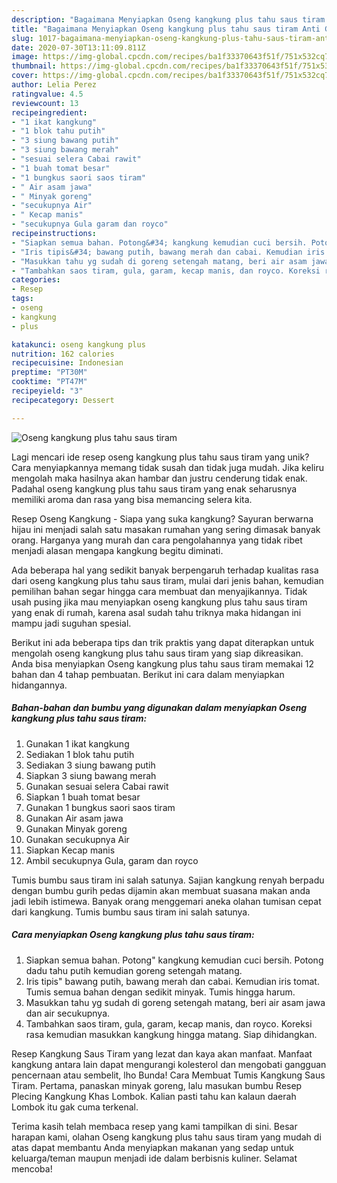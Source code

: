 ```yaml
---
description: "Bagaimana Menyiapkan Oseng kangkung plus tahu saus tiram Anti Gagal"
title: "Bagaimana Menyiapkan Oseng kangkung plus tahu saus tiram Anti Gagal"
slug: 1017-bagaimana-menyiapkan-oseng-kangkung-plus-tahu-saus-tiram-anti-gagal
date: 2020-07-30T13:11:09.811Z
image: https://img-global.cpcdn.com/recipes/ba1f33370643f51f/751x532cq70/oseng-kangkung-plus-tahu-saus-tiram-foto-resep-utama.jpg
thumbnail: https://img-global.cpcdn.com/recipes/ba1f33370643f51f/751x532cq70/oseng-kangkung-plus-tahu-saus-tiram-foto-resep-utama.jpg
cover: https://img-global.cpcdn.com/recipes/ba1f33370643f51f/751x532cq70/oseng-kangkung-plus-tahu-saus-tiram-foto-resep-utama.jpg
author: Lelia Perez
ratingvalue: 4.5
reviewcount: 13
recipeingredient:
- "1 ikat kangkung"
- "1 blok tahu putih"
- "3 siung bawang putih"
- "3 siung bawang merah"
- "sesuai selera Cabai rawit"
- "1 buah tomat besar"
- "1 bungkus saori saos tiram"
- " Air asam jawa"
- " Minyak goreng"
- "secukupnya Air"
- " Kecap manis"
- "secukupnya Gula garam dan royco"
recipeinstructions:
- "Siapkan semua bahan. Potong&#34; kangkung kemudian cuci bersih. Potong dadu tahu putih kemudian goreng setengah matang."
- "Iris tipis&#34; bawang putih, bawang merah dan cabai. Kemudian iris tomat. Tumis semua bahan dengan sedikit minyak. Tumis hingga harum."
- "Masukkan tahu yg sudah di goreng setengah matang, beri air asam jawa dan air secukupnya."
- "Tambahkan saos tiram, gula, garam, kecap manis, dan royco. Koreksi rasa kemudian masukkan kangkung hingga matang. Siap dihidangkan."
categories:
- Resep
tags:
- oseng
- kangkung
- plus

katakunci: oseng kangkung plus 
nutrition: 162 calories
recipecuisine: Indonesian
preptime: "PT30M"
cooktime: "PT47M"
recipeyield: "3"
recipecategory: Dessert

---
```



![Oseng kangkung plus tahu saus tiram](https://img-global.cpcdn.com/recipes/ba1f33370643f51f/751x532cq70/oseng-kangkung-plus-tahu-saus-tiram-foto-resep-utama.jpg)

Lagi mencari ide resep oseng kangkung plus tahu saus tiram yang unik? Cara menyiapkannya memang tidak susah dan tidak juga mudah. Jika keliru mengolah maka hasilnya akan hambar dan justru cenderung tidak enak. Padahal oseng kangkung plus tahu saus tiram yang enak seharusnya memiliki aroma dan rasa yang bisa memancing selera kita.

Resep Oseng Kangkung - Siapa yang suka kangkung? Sayuran berwarna hijau ini menjadi salah satu masakan rumahan yang sering dimasak banyak orang. Harganya yang murah dan cara pengolahannya yang tidak ribet menjadi alasan mengapa kangkung begitu diminati.

Ada beberapa hal yang sedikit banyak berpengaruh terhadap kualitas rasa dari oseng kangkung plus tahu saus tiram, mulai dari jenis bahan, kemudian pemilihan bahan segar hingga cara membuat dan menyajikannya. Tidak usah pusing jika mau menyiapkan oseng kangkung plus tahu saus tiram yang enak di rumah, karena asal sudah tahu triknya maka hidangan ini mampu jadi suguhan spesial.


Berikut ini ada beberapa tips dan trik praktis yang dapat diterapkan untuk mengolah oseng kangkung plus tahu saus tiram yang siap dikreasikan. Anda bisa menyiapkan Oseng kangkung plus tahu saus tiram memakai 12 bahan dan 4 tahap pembuatan. Berikut ini cara dalam menyiapkan hidangannya.

<!--inarticleads1-->

##### Bahan-bahan dan bumbu yang digunakan dalam menyiapkan Oseng kangkung plus tahu saus tiram:

1. Gunakan 1 ikat kangkung
1. Sediakan 1 blok tahu putih
1. Sediakan 3 siung bawang putih
1. Siapkan 3 siung bawang merah
1. Gunakan sesuai selera Cabai rawit
1. Siapkan 1 buah tomat besar
1. Gunakan 1 bungkus saori saos tiram
1. Gunakan  Air asam jawa
1. Gunakan  Minyak goreng
1. Gunakan secukupnya Air
1. Siapkan  Kecap manis
1. Ambil secukupnya Gula, garam dan royco


Tumis bumbu saus tiram ini salah satunya. Sajian kangkung renyah berpadu dengan bumbu gurih pedas dijamin akan membuat suasana makan anda jadi lebih istimewa. Banyak orang menggemari aneka olahan tumisan cepat dari kangkung. Tumis bumbu saus tiram ini salah satunya. 

<!--inarticleads2-->

##### Cara menyiapkan Oseng kangkung plus tahu saus tiram:

1. Siapkan semua bahan. Potong&#34; kangkung kemudian cuci bersih. Potong dadu tahu putih kemudian goreng setengah matang.
1. Iris tipis&#34; bawang putih, bawang merah dan cabai. Kemudian iris tomat. Tumis semua bahan dengan sedikit minyak. Tumis hingga harum.
1. Masukkan tahu yg sudah di goreng setengah matang, beri air asam jawa dan air secukupnya.
1. Tambahkan saos tiram, gula, garam, kecap manis, dan royco. Koreksi rasa kemudian masukkan kangkung hingga matang. Siap dihidangkan.


Resep Kangkung Saus Tiram yang lezat dan kaya akan manfaat. Manfaat kangkung antara lain dapat mengurangi kolesterol dan mengobati gangguan pencernaan atau sembelit, lho Bunda! Cara Membuat Tumis Kangkung Saus Tiram. Pertama, panaskan minyak goreng, lalu masukan bumbu Resep Plecing Kangkung Khas Lombok. Kalian pasti tahu kan kalaun daerah Lombok itu gak cuma terkenal. 

Terima kasih telah membaca resep yang kami tampilkan di sini. Besar harapan kami, olahan Oseng kangkung plus tahu saus tiram yang mudah di atas dapat membantu Anda menyiapkan makanan yang sedap untuk keluarga/teman maupun menjadi ide dalam berbisnis kuliner. Selamat mencoba!
